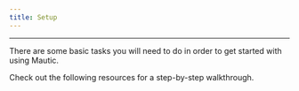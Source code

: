 ```yaml
---
title: Setup
---
```


---------------------

There are some basic tasks you will need to do in order to get started with using Mautic.

Check out the following resources for a step-by-step walkthrough.